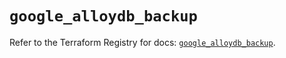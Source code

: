 # `google_alloydb_backup`

Refer to the Terraform Registry for docs: [`google_alloydb_backup`](https://registry.terraform.io/providers/hashicorp/google/6.6.0/docs/resources/alloydb_backup).
